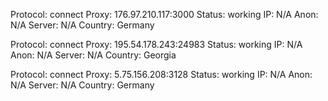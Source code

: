 Protocol: connect
Proxy: 176.97.210.117:3000
Status: working
IP: N/A
Anon: N/A
Server: N/A
Country: Germany

Protocol: connect
Proxy: 195.54.178.243:24983
Status: working
IP: N/A
Anon: N/A
Server: N/A
Country: Georgia

Protocol: connect
Proxy: 5.75.156.208:3128
Status: working
IP: N/A
Anon: N/A
Server: N/A
Country: Germany

